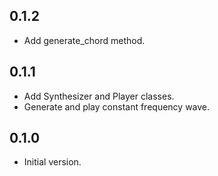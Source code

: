 ## 0.1.2
- Add generate_chord method.

## 0.1.1
- Add Synthesizer and Player classes.
- Generate and play constant frequency wave.

## 0.1.0
- Initial version.
